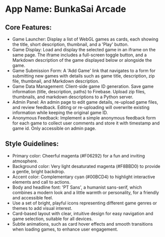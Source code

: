 # **App Name**: BunkaSai Arcade

## Core Features:

- Game Launcher: Display a list of WebGL games as cards, each showing the title, short description, thumbnail, and a 'Play' button.
- Game Display: Load and display the selected game in an iframe on the same page. The iframe includes a full-screen toggle button, and a Markdown description of the game displayed below or alongside the game.
- Game Submission Form: A 'Add Game' link that navigates to a form for submitting new games with details such as game title, description, zip file, thumbnail, and Markdown description.
- Game Data Management: Client-side game ID generation. Save game information (title, description, paths) to Firebase. Upload zip files, thumbnails, and markdown descriptions to a Python server.
- Admin Panel: An admin page to edit game details, re-upload game files, and review feedback. Editing or re-uploading will overwrite existing information while keeping the original game ID.
- Anonymous Feedback: Implement a simple anonymous feedback form for each game to collect user comments and store it with timestamp and game id. Only accessible on admin page.

## Style Guidelines:

- Primary color: Cheerful magenta (#F06292) for a fun and inviting atmosphere.
- Background color: Very light desaturated magenta (#F8BBD0) to provide a gentle, bright backdrop.
- Accent color: Complementary cyan (#00BCD4) to highlight interactive elements and call to actions.
- Body and headline font: 'PT Sans', a humanist sans-serif, which combines a modern look and a little warmth or personality, for a friendly and accessible feel.
- Use a set of bright, playful icons representing different game genres or themes to add visual interest.
- Card-based layout with clear, intuitive design for easy navigation and game selection, suitable for all devices.
- Subtle animations, such as card hover effects and smooth transitions when loading games, to enhance user engagement.